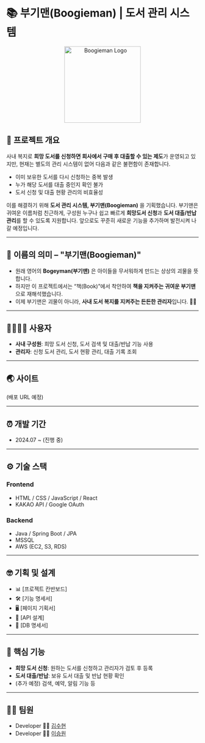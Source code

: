 # 📚 부기맨(Boogieman) | 도서 관리 시스템

<p align="center">
  <img src="https://github.com/user-attachments/assets/f901eff6-f052-4c71-95ff-67b0c9df9d8c" width="200" alt="Boogieman Logo"/>
</p>

## 📖 프로젝트 개요

사내 복지로 **희망 도서를 신청하면 회사에서 구매 후 대출할 수 있는 제도**가 운영되고 있지만,
현재는 별도의 관리 시스템이 없어 다음과 같은 불편함이 존재합니다.

* 이미 보유한 도서를 다시 신청하는 중복 발생
* 누가 해당 도서를 대출 중인지 확인 불가
* 도서 신청 및 대출 현황 관리의 비효율성

이를 해결하기 위해 **도서 관리 시스템, 부기맨(Boogieman)** 을 기획했습니다.
부기맨은 귀여운 이름처럼 친근하게, 구성원 누구나 쉽고 빠르게 **희망도서 신청**과 **도서 대출/반납 관리**를 할 수 있도록 지원합니다.
앞으로도 꾸준히 새로운 기능을 추가하며 발전시켜 나갈 예정입니다.

---

## 👻 이름의 의미 – "부기맨(Boogieman)"

* 원래 영어의 **Bogeyman(부기맨)** 은 아이들을 무서워하게 만드는 상상의 괴물을 뜻합니다.
* 하지만 이 프로젝트에서는 “책(Book)”에서 착안하여 **책을 지켜주는 귀여운 부기맨** 으로 재해석했습니다.
* 이제 부기맨은 괴물이 아니라, **사내 도서 복지를 지켜주는 든든한 관리자**입니다. 📖✨

---

## 👨‍👩‍👧‍👦 사용자

* **사내 구성원**: 희망 도서 신청, 도서 검색 및 대출/반납 기능 사용
* **관리자**: 신청 도서 관리, 도서 현황 관리, 대출 기록 조회

---

## 🌏 사이트

(배포 URL 예정)

---

## ⏰ 개발 기간

* 2024.07 \~ (진행 중)

---

## ⚙️ 기술 스택

### Frontend

* HTML / CSS / JavaScript / React
* KAKAO API / Google OAuth

### Backend

* Java / Spring Boot / JPA
* MSSQL
* AWS (EC2, S3, RDS)

---

## 🤓 기획 및 설계

* 📊 \[프로젝트 칸반보드]
* 🛠 \[기능 명세서]
* 🖥 \[페이지 기획서]
* 📑 \[API 설계]
* 💾 \[DB 명세서]

---

## 📌 핵심 기능

* **희망 도서 신청**: 원하는 도서를 신청하고 관리자가 검토 후 등록
* **도서 대출/반납**: 보유 도서 대출 및 반납 현황 확인
* (추가 예정) 검색, 예약, 알림 기능 등

---

## 👩‍💻 팀원

* Developer 👩‍💻 [김수현](https://github.com/kim-soohyeon)
* Developer 👨‍💻 [이승원](https://github.com/seungwontech)
